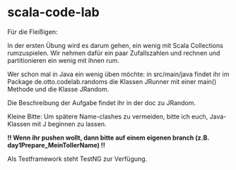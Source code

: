 scala-code-lab
==============

Für die Fleißigen:

In der ersten Übung wird es darum gehen, ein wenig mit Scala Collections rumzuspielen.
Wir nehmen dafür ein paar Zufallszahlen und rechnen und partitionieren ein wenig mit ihnen
rum.

Wer schon mal in Java ein wenig üben möchte: in src/main/java findet ihr im Package
de.otto.codelab.randoms die Klassen JRunner mit einer main() Methode und die Klasse JRandom.

Die Beschreibung der Aufgabe findet ihr in der doc zu JRandom.

Kleine Bitte: Um spätere Name-clashes zu vermeiden, bitte ich euch, Java-Klassen mit J beginnen zu lassen.

__!! Wenn ihr pushen wollt, dann bitte auf einem eigenen branch (z.B. day1Prepare_MeinTollerName) !!__

Als Testframework steht TestNG zur Verfügung.
